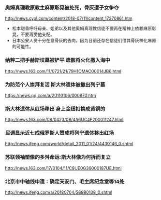 ### 奥姆真理教原教主麻原彰晃被处死，骨灰遭子女争夺
http://news.cyol.com/content/2018-07/11/content_17370861.htm
- 松本聪香呼吁母亲、姐弟以及其他奥姆真理教信徒不要再在精神上依赖麻原彰晃，不要再受他支配。
- 日本公安人员十分在意骨灰的去向，因为目前还存在信徒们借其骨灰神化麻原的可能性。
### 纳粹二把手赫斯坟墓被铲平 遗骸将火化撒入海中
http://news.163.com/11/0721/21/79H1OMAC00014JB6.html
### 为防范个人崇拜复活 斯大林遗体被撤出列宁墓
https://news.qq.com/a/20110106/000870.htm
### 斯大林遗体从红场移出 身上金纽扣换成黄铜的
http://news.163.com/08/0423/08/4A6UC4F200011247.html
### 民调显示近七成俄罗斯人赞成将列宁遗体移出红场
http://news.ifeng.com/world/detail_2011_01/24/4430146_0.shtml
### 苏联领袖塑像的多舛命运:斯大林像为何拆而复立
http://news.163.com/17/0104/11/C9UE0G36000187UE.html
### 北京市中轴线申遗：确定天安门、毛主席纪念堂等14处
http://news.ifeng.com/a/20180704/58980108_0.shtml